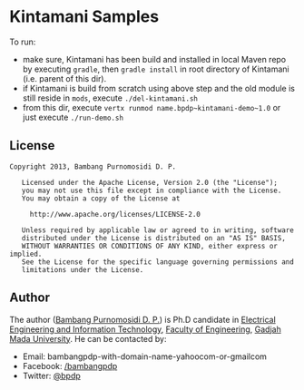 Kintamani Samples
=================

To run:
*	make sure, Kintamani has been build and installed in local Maven repo by executing `gradle`, then `gradle install` in root directory of Kintamani (i.e. parent of this dir).
*	if Kintamani is build from scratch using above step and the old module is still reside in `mods`, execute `./del-kintamani.sh`
*	from this dir, execute `vertx runmod name.bpdp~kintamani-demo~1.0` or just execute `./run-demo.sh`

License
-------
~~~
Copyright 2013, Bambang Purnomosidi D. P.

   Licensed under the Apache License, Version 2.0 (the "License");
   you may not use this file except in compliance with the License.
   You may obtain a copy of the License at

     http://www.apache.org/licenses/LICENSE-2.0

   Unless required by applicable law or agreed to in writing, software
   distributed under the License is distributed on an "AS IS" BASIS,
   WITHOUT WARRANTIES OR CONDITIONS OF ANY KIND, either express or implied.
   See the License for the specific language governing permissions and
   limitations under the License.
~~~

Author
------
The author ([Bambang Purnomosidi D. P.](http://bpdp.name)) is Ph.D candidate in [Electrical Engineering and Information Technology](http://pasca.te.ugm.ac.id), [Faculty of Engineering](http://www.fakultas-teknik.ugm.ac.id), [Gadjah Mada University](http://www.ugm.ac.id). He can be contacted by:
* Email: bambangpdp-with-domain-name-yahoocom-or-gmailcom
* Facebook: [/bambangpdp](http://www.facebook.com/bambangpdp)
* Twitter: [@bpdp](http://twitter.com/bpdp)

